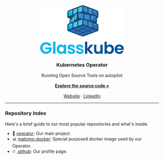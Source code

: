 <br>
<div align="center">
  <a href="https://github.com/glasskube/operator">
    <img src="https://raw.githubusercontent.com/glasskube/.github/main/images/glasskube-logo.png" alt="Glasskube Logo" height="160">
  </a>

<h3 align="center">Kubernetes Operator</h3>

  <p align="center">
    Running Open Source Tools on autopilot 
    <br><br>
    <a href="https://github.com/glasskube/operator"><strong>Explore the source code »</strong></a>
    <br>
    <br>
    <a href="https://glasskube.eu/">Website</a>
    ·
    <a href="https://www.linkedin.com/company/glasskube/">LinkedIn</a>
  </p>
</div>

<hr>

### Repository Index

Here's a brief guide to our most popular repositories and what's inside.

- 🔧 [operator](https://github.com/glasskube/operator): Our main project.
- 📊 [matomo-docker](https://github.com/glasskube/matomo-docker): Special purposed docker image used by our Operator.
- 🗈 [.github](https://github.com/glasskube/.github): Our profile page.